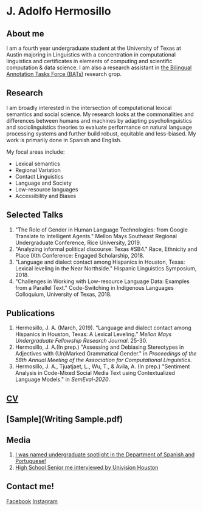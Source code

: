 
# J. Adolfo Hermosillo 
## About me
I am a fourth year undergraduate student at the University of Texas at Austin majoring in Linguistics with a concentration in computational linguistics and certificates in elements of computing and scientific computation & data science. I am also a research assistant in [the Bilingual Annotation Tasks Force (BATs)](https://sites.utexas.edu/bats/) research grop. 

## Research 
I am broadly interested in the intersection of computational lexical semantics and social science. My research looks at the commonalities and differences between humans and machines by adapting psycholinguistics and sociolinguistics theories to evaluate performance on natural language processing systems and further build robust, equitable and less-biased. My work is primarily done in Spanish and English.  

My focal areas include: 
- Lexical semantics
- Regional Variation
- Contact Linguistics
- Language and Society
- Low-resource languages 
- Accessibility and Biases


## Selected Talks
1. "The Role of Gender in Human Language Technologies: from Google Translate to Intelligent Agents." Mellon Mays Southeast Regional Undergraduate Conference, Rice University, 2019.
2. "Analyzing informal political discourse: Texas #SB4." Race, Ethnicity and Place IXth Conference: Engaged Scholarship, 2018.
3. "Language and dialect contact among Hispanics in Houston, Texas: Lexical leveling in the Near Northside." Hispanic Linguistics Symposium, 2018.
4. "Challenges in Working with Low-resource Language Data: Examples from a Parallel Text." Code-Switching in Indigenous Languages Colloquium, University of Texas, 2018.

## Publications
1. Hermosillo, J. A. (March, 2019). “Language and dialect contact among Hispanics in Houston, Texas: A Lexical Leveling.” _Mellon Mays Undergraduate Fellowship Research Journal_. 25-30. 
2. Hermosillo, J. A.(In prep.) "Assessing and Debiasing Stereotypes in Adjectives with (Un)Marked Grammatical Gender." in _Proceedings of the 58th Annual Meeting of the Association for Computational Linguistics_. 
3. Hermosillo, J. A., Tjuatjaet, L., Wu, T., & Avila, A. (In prep.) "Sentiment Analysis in Code-Mixed Social Media Text using Contextualized Language Models." in _SemEval-2020_.

## [CV](hermosillo_cv_.pdf)


## [Sample](Writing Sample.pdf)


## Media
1.  [I was named undergraduate spotlight in the Department of Spanish and Portuguese!](https://liberalarts.utexas.edu/spanish/news/undergraduate-spotlight-jesus-adolfo-hermosillo) 
2. [High School Senior me interviewed by Univision Houston](https://www.univision.com/local/houston-kxln/noticias/educacion/jesus-hermosillo-ejemplo-de-perseverancia-video)


## Contact me!
[Facebook](https://www.facebook.com/jesus.hermosillorodriguez) [Instagram](http://instagram.com/hermosillo_17)
